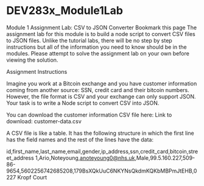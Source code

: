# DEV283x_Module1Lab

Module 1 Assignment Lab: CSV to JSON Converter
 Bookmark this page
The assignment lab for this module is to build a node script to convert CSV files to JSON files. Unlike the tutorial labs, there will be no step by step instructions but all of the information you need to know should be in the modules. Please attempt to solve the assignment lab on your own before viewing the solution.

Assignment Instructions

Imagine you work at a Bitcoin exchange and you have customer information coming from another source: SSN, credit card and their bitcoin numbers. However, the file format is CSV and your exchange can only support JSON. Your task is to write a Node script to convert CSV into JSON.

You can download the customer information CSV file here: Link to download: customer-data.csv

A CSV file is like a table. It has the following structure in which the first line has the field names and the rest of the lines have the data:

id,first_name,last_name,email,gender,ip_address,ssn,credit_card,bitcoin,street_address
1,Ario,Noteyoung,anoteyoung0@nhs.uk,Male,99.5.160.227,509-86-9654,5602256742685208,179BsXQkUuC6NKYNsQkdmKQKbMBPmJtEHB,0227 Kropf Court
